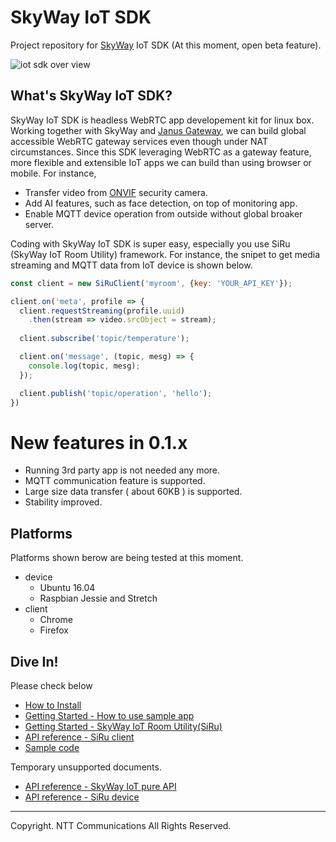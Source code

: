 # SkyWay IoT SDK

Project repository for [SkyWay](https://webrtc.ecl.ntt.com/en/) IoT SDK (At this moment, open beta feature).

![iot sdk over view](https://nttcom.github.io/skyway-iot-sdk/images/skyway-iot-sdk-overview.png)

## What's SkyWay IoT SDK?

SkyWay IoT SDK is headless WebRTC app developement kit for linux box. Working together with SkyWay and [Janus Gateway](https://github.com/meetecho/janus-gateway), we can build global accessible WebRTC gateway services even though under NAT circumstances. Since this SDK leveraging WebRTC as a gateway feature, more flexible and extensible IoT apps we can build than using browser or mobile. For instance,

- Transfer video from [ONVIF](https://www.onvif.org/) security camera.
- Add AI features, such as face detection, on top of monitoring app.
- Enable MQTT device operation from outside without global broaker server.

Coding with SkyWay IoT SDK is super easy, especially you use SiRu (SkyWay IoT Room Utility) framework. For instance, the snipet to get media streaming and MQTT data from IoT device is shown below.

```javascript
const client = new SiRuClient('myroom', {key: 'YOUR_API_KEY'});

client.on('meta', profile => {
  client.requestStreaming(profile.uuid)
    .then(stream => video.srcObject = stream);
    
  client.subscribe('topic/temperature');

  client.on('message', (topic, mesg) => {
    console.log(topic, mesg);
  });

  client.publish('topic/operation', 'hello');
})
```

# New features in 0.1.x

* Running 3rd party app is not needed any more.
* MQTT communication feature is supported.
* Large size data transfer ( about 60KB ) is supported.
* Stability improved.

## Platforms

Platforms shown berow are being tested at this moment.

* device
  - Ubuntu 16.04
  - Raspbian Jessie and Stretch
* client
  - Chrome
  - Firefox

## Dive In!

Please check below

* [How to Install](./docs/how_to_install.md)
* [Getting Started - How to use sample app](./docs/how_to_use_sample_app.md)
* [Getting Started - SkyWay IoT Room Utility(SiRu)](./docs/how_to_use_siru.md)
* [API reference - SiRu client](https://github.com/nttcom/skyway-siru-client/blob/master/docs/SiRuClient.md)
* [Sample code](https://github.com/nttcom/skyway-siru-client/blob/master/examples/index.html)

Temporary unsupported documents.

* [API reference - SkyWay IoT pure API](./docs/apiref/pure_api.md)
* [API reference - SiRu device](./docs/apiref/siru_device.md)

---
Copyright. NTT Communications All Rights Reserved.
